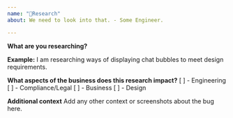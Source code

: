```yaml
---
name: "🔬Research"
about: We need to look into that. - Some Engineer.

---
```


**What are you researching?**

**Example:** I am researching ways of displaying chat bubbles to meet design requirements.

**What aspects of the business does this research impact?**
[ ] - Engineering
[ ] - Compliance/Legal
[ ] - Business
[ ] - Design

**Additional context**
Add any other context or screenshots about the bug here.
